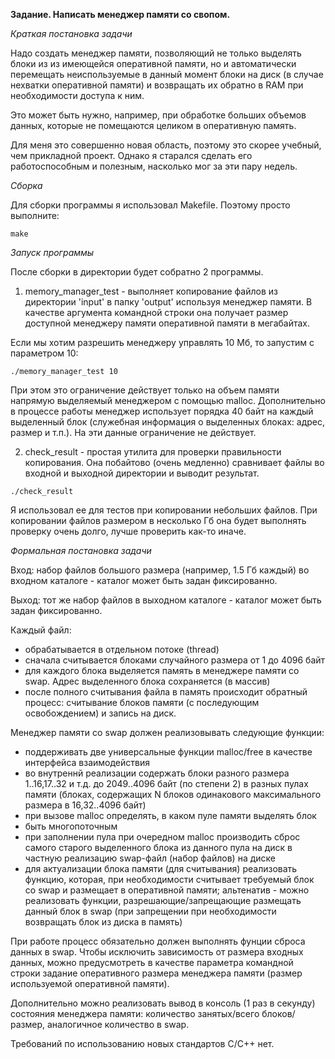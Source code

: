 **Задание. Написать менеджер памяти со свопом.**

*Краткая постановка задачи*

Надо создать менеджер памяти, позволяющий не только выделять блоки из 
из имеющейся оперативной памяти, но и автоматически перемещать неиспользуемые
в данный момент блоки на диск (в случае нехватки оперативной памяти) и
возвращать их обратно в RAM при необходимости доступа к ним.

Это может быть нужно, например, при обработке больших объемов
данных, которые не помещаются целиком в оперативную память.

Для меня это совершенно новая область, поэтому это скорее учебный,
чем прикладной проект. Однако я старался сделать его работоспособным
и полезным, насколько мог за эти пару недель.

*Сборка*

Для сборки программы я использовал Makefile. Поэтому просто выполните:
```
make
```

*Запуск программы*

После сборки в директории будет собратно 2 программы.

1. memory_manager_test - выполняет копирование файлов из директории 'input' в папку 'output'
используя менеджер памяти. В качестве аргумента командной строки она получает размер
доступной менеджеру памяти оперативной памяти в мегабайтах. 

Если мы хотим разрешить менеджеру управлять 10 Мб, то запустим с параметром 10:

```
./memory_manager_test 10
```

При этом это ограничение действует только на объем памяти напрямую выделяемый менеджером с помощью malloc.
Дополнительно в процессе работы менеджер использует порядка 40 байт на каждый выделенный блок (служебная информация о выделенных блоках: адрес, размер и т.п.). На эти данные ограничение не действует.

2. check_result - простая утилита для проверки правильности копирования. Она побайтово (очень медленно)
сравнивает файлы во входной и выходной директории и выводит результат. 
```
./check_result
```
Я использовал ее для тестов при
копировании небольших файлов. При копировании файлов размером в несколько Гб она будет выполнять проверку
очень долго, лучше проверить как-то иначе.


*Формальная постановка задачи*

Вход: набор файлов большого размера (например, 1.5 Гб каждый) во входном
каталоге - каталог может быть задан фиксированно.

Выход: тот же набор файлов в выходном каталоге - каталог может быть задан фиксированно.

Каждый файл:
- обрабатывается в отдельном потоке (thread)
- сначала считывается блоками случайного размера от 1 до 4096 байт
- для каждого блока выделяется память в менеджере памяти со swap. Адрес
  выделенного блока сохраняется (в массив)
- после полного считывания файла в память происходит обратный процесс:
  считывание блоков памяти
  (с последующим освобождением) и запись на диск.

Менеджер памяти со swap должен реализовывать следующие функции:
- поддерживать две универсальные функции malloc/free в качестве интерфейса взаимодействия
- во внутреннй реализации содержать блоки разного размера 1..16,17..32 и
  т.д. до 2049..4096 байт (по степени 2) в разных пулах памяти (блоках,
  содержащих N блоков одинакового максимального размера в 16,32..4096 байт)
- при вызове malloc определять, в каком пуле памяти выделять блок
- быть многопоточным
- при заполнении пула при очередном malloc производить сброс самого старого
  выделенного блока из данного пула на диск в частную реализацию swap-файл
  (набор файлов) на диске
- для актуализации блока памяти (для считывания) реализовать функцию,
  которая, при необходимости считывает требуемый блок со swap и размещает в
  оперативной памяти; альтенатив - можно реализовать функции,
  разрешающие/запрещающие размещать данный блок в swap (при запрещении при
  необходимости возвращать блок из диска в память)

При работе процесс обязательно должен выполнять фунции сброса данных в swap.
Чтобы исключить зависимость от размера входных данных, можно предусмотреть в
качестве параметра командной строки задание оперативного размера менеджера
памяти (размер используемой оперативной памяти).

Дополнительно можно реализовать вывод в консоль (1 раз в секунду) состояния менеджера памяти:
количество занятых/всего блоков/размер, аналогичное количество в swap.

Требований по использованию новых стандартов C/C++ нет.

